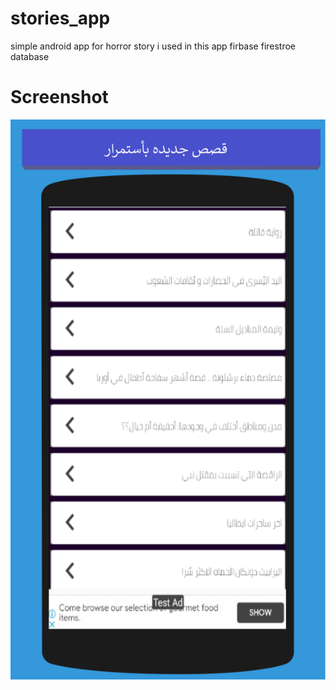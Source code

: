 # stories_app
simple android app for horror story 
i used in this app firbase firestroe database 

# Screenshot

![Image](https://raw.githubusercontent.com/humam60/stories_app/master/unnamed.png)



